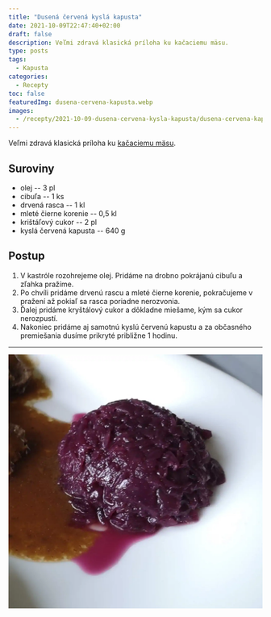 ```yaml
---
title: "Dusená červená kyslá kapusta"
date: 2021-10-09T22:47:40+02:00
draft: false
description: Veľmi zdravá klasická príloha ku kačaciemu mäsu.
type: posts
tags:
  - Kapusta
categories:
  - Recepty
toc: false
featuredImg: dusena-cervena-kapusta.webp
images:
  - /recepty/2021-10-09-dusena-cervena-kysla-kapusta/dusena-cervena-kapusta.webp
---
```


Veľmi zdravá klasická príloha ku [kačaciemu mäsu](/tags/kačacie-prsia/).

## Suroviny

- olej -- 3 pl
- cibuľa -- 1 ks
- drvená rasca -- 1 kl
- mleté čierne korenie -- 0,5 kl
- krištáľový cukor -- 2 pl
- kyslá červená kapusta -- 640 g

## Postup

1. V kastróle rozohrejeme olej. Pridáme na drobno pokrájanú cibuľu a zľahka pražíme.
2. Po chvíli pridáme drvenú rascu a mleté čierne korenie, pokračujeme v pražení až pokiaľ sa rasca poriadne nerozvonia.
3. Ďalej pridáme kryštálový cukor a dôkladne miešame, kým sa cukor nerozpustí.
4. Nakoniec pridáme aj samotnú kyslú červenú kapustu a za občasného premiešania dusíme prikryté približne 1 hodinu.

---

![Dusená červená kyslá kapusta](dusena-cervena-kapusta.webp "Dusená červená kyslá kapusta (autor: zwieratko, 2021)")